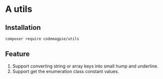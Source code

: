 # A utils
## Installation
```shell
composer require codemagpie/utils
```
## Feature
1. Support converting string or array keys into small hump  and underline.
2. Support get the enumeration class constant values.
